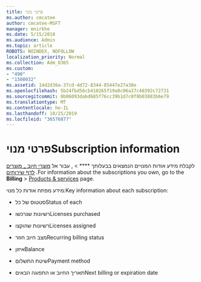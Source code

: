 ```yaml
---
title: פרטי מנוי
ms.author: cmcatee
author: cmcatee-MSFT
manager: mnirkhe
ms.date: 5/15/2018
ms.audience: Admin
ms.topic: article
ROBOTS: NOINDEX, NOFOLLOW
localization_priority: Normal
ms.collection: Adm_O365
ms.custom:
- "490"
- "1500032"
ms.assetid: 14d2d36a-37cd-4d72-8344-85447e27a38e
ms.openlocfilehash: 5b24fbd56cb410265f19a0c06a37c40392c72731
ms.sourcegitcommit: 0b06093dabd685f76cc39b1d7c0f8b03883b6e79
ms.translationtype: MT
ms.contentlocale: he-IL
ms.lasthandoff: 10/25/2019
ms.locfileid: "36576877"
---
```

# <a name="subscription-information"></a><span data-ttu-id="6d038-102">פרטי מנוי</span><span class="sxs-lookup"><span data-stu-id="6d038-102">Subscription information</span></span>

<span data-ttu-id="6d038-103">לקבלת מידע אודות המנויים הנמצאים בבעלותך \*\*\*\* \> , עבור אל [מוצרי חיוב _ מוצרים לדף שירותים](https://go.microsoft.com/fwlink/p/?linkid=842054) .</span><span class="sxs-lookup"><span data-stu-id="6d038-103">For information about the subscriptions you own, go to the **Billing** \> [Products & services](https://go.microsoft.com/fwlink/p/?linkid=842054) page.</span></span>
  
<span data-ttu-id="6d038-104">מידע מפתח אודות כל מנוי:</span><span class="sxs-lookup"><span data-stu-id="6d038-104">Key information about each subscription:</span></span>
  
- <span data-ttu-id="6d038-105">סטטוס של כל</span><span class="sxs-lookup"><span data-stu-id="6d038-105">Status of each</span></span>

- <span data-ttu-id="6d038-106">רשיונות שנרכשו</span><span class="sxs-lookup"><span data-stu-id="6d038-106">Licenses purchased</span></span>

- <span data-ttu-id="6d038-107">רשיונות שהוקצו</span><span class="sxs-lookup"><span data-stu-id="6d038-107">Licenses assigned</span></span>

- <span data-ttu-id="6d038-108">מצב חיוב חוזר</span><span class="sxs-lookup"><span data-stu-id="6d038-108">Recurring billing status</span></span>

- <span data-ttu-id="6d038-109">איזון</span><span class="sxs-lookup"><span data-stu-id="6d038-109">Balance</span></span>

- <span data-ttu-id="6d038-110">שיטת התשלום</span><span class="sxs-lookup"><span data-stu-id="6d038-110">Payment method</span></span>

- <span data-ttu-id="6d038-111">תאריך החיוב או התפוגה הבאים</span><span class="sxs-lookup"><span data-stu-id="6d038-111">Next billing or expiration date</span></span>